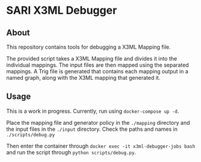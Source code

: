 # SARI X3ML Debugger

## About

This repository contains tools for debugging a X3ML Mapping file. 

The provided script takes a X3ML Mapping file and divides it into the individual mappings. The input files are then mapped using the separated mappings. A Trig file is generated that contains each mapping output in a named graph, along with the X3ML mapping that generated it.

## Usage

This is a work in progress. Currently, run using `docker-compose up -d`. 

Place the mapping file and generator policy in the `./mapping` directory and the input files in the `./input` directory. Check the paths and names in `./scripts/debug.py`

Then enter the container through `docker exec -it x3ml-debugger-jobs bash` and run the script through `python scripts/debug.py`.